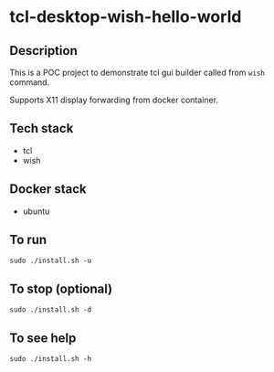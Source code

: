 # tcl-desktop-wish-hello-world

## Description
This is a POC project to demonstrate tcl gui builder
called from `wish` command.

Supports X11 display forwarding from docker container.

## Tech stack
- tcl
- wish

## Docker stack
- ubuntu

## To run
`sudo ./install.sh -u`

## To stop (optional)
`sudo ./install.sh -d`

## To see help
`sudo ./install.sh -h`
